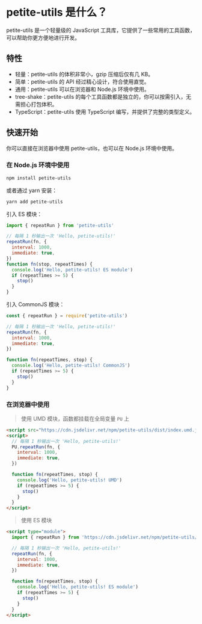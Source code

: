 # petite-utils 是什么？

petite-utils 是一个轻量级的 JavaScript 工具库，它提供了一些常用的工具函数，可以帮助你更方便地进行开发。

## 特性

- 轻量：petite-utils 的体积非常小，gzip 压缩后仅有几 KB。
- 简单：petite-utils 的 API 经过精心设计，符合使用直觉。
- 通用：petite-utils 可以在浏览器和 Node.js 环境中使用。
- tree-shake：petite-utils 的每个工具函数都是独立的，你可以按需引入，无需担心打包体积。
- TypeScript：petite-utils 使用 TypeScript 编写，并提供了完整的类型定义。

## 快速开始

你可以直接在浏览器中使用 petite-utils，也可以在 Node.js 环境中使用。

### 在 Node.js 环境中使用

```bash
npm install petite-utils
```

或者通过 yarn 安装：

```bash
yarn add petite-utils
```

引入 ES 模块：

```js
import { repeatRun } from 'petite-utils'

// 每隔 1 秒输出一次 'Hello, petite-utils!'
repeatRun(fn, {
  interval: 1000,
  immediate: true,
})
function fn(stop, repeatTimes) {
  console.log('Hello, petite-utils! ES module')
  if (repeatTimes >= 5) {
    stop()
  }
}
```

引入 CommonJS 模块：

```js
const { repeatRun } = require('petite-utils')

// 每隔 1 秒输出一次 'Hello, petite-utils!'
repeatRun(fn, {
  interval: 1000,
  immediate: true,
})

function fn(repeatTimes, stop) {
  console.log('Hello, petite-utils! CommonJS')
  if (repeatTimes >= 5) {
    stop()
  }
}
```

### 在浏览器中使用

> 使用 UMD 模块，函数都挂载在全局变量 `PU` 上

```html
<script src="https://cdn.jsdelivr.net/npm/petite-utils/dist/index.umd.js"></script>
<script>
  // 每隔 1 秒输出一次 'Hello, petite-utils!'
  PU.repeatRun(fn, {
    interval: 1000,
    immediate: true,
  })

  function fn(repeatTimes, stop) {
    console.log('Hello, petite-utils! UMD')
    if (repeatTimes >= 5) {
      stop()
    }
  }
</script>
```

> 使用 ES 模块

```html
<script type="module">
  import { repeatRun } from 'https://cdn.jsdelivr.net/npm/petite-utils/dist/index.js'

  // 每隔 1 秒输出一次 'Hello, petite-utils!'
  repeatRun(fn, {
    interval: 1000,
    immediate: true,
  })

  function fn(repeatTimes, stop) {
    console.log('Hello, petite-utils! ES module')
    if (repeatTimes >= 5) {
      stop()
    }
  }
</script>
```
